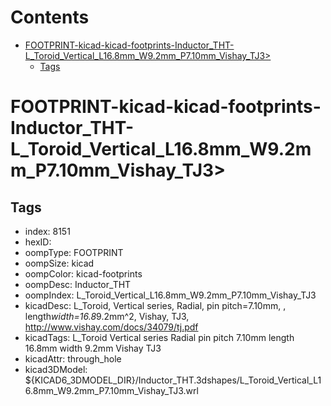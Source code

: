



Contents
========

* [FOOTPRINT-kicad-kicad-footprints-Inductor_THT-L_Toroid_Vertical_L16.8mm_W9.2mm_P7.10mm_Vishay_TJ3>](#footprint-kicad-kicad-footprints-inductor_tht-l_toroid_vertical_l168mm_w92mm_p710mm_vishay_tj3)
	* [Tags](#tags)

# FOOTPRINT-kicad-kicad-footprints-Inductor_THT-L_Toroid_Vertical_L16.8mm_W9.2mm_P7.10mm_Vishay_TJ3>

## Tags

- index: 8151
- hexID: 
- oompType: FOOTPRINT
- oompSize: kicad
- oompColor: kicad-footprints
- oompDesc: Inductor_THT
- oompIndex: L_Toroid_Vertical_L16.8mm_W9.2mm_P7.10mm_Vishay_TJ3
- kicadDesc: L_Toroid, Vertical series, Radial, pin pitch=7.10mm, , length*width=16.8*9.2mm^2, Vishay, TJ3, http://www.vishay.com/docs/34079/tj.pdf
- kicadTags: L_Toroid Vertical series Radial pin pitch 7.10mm  length 16.8mm width 9.2mm Vishay TJ3
- kicadAttr: through_hole
- kicad3DModel: ${KICAD6_3DMODEL_DIR}/Inductor_THT.3dshapes/L_Toroid_Vertical_L16.8mm_W9.2mm_P7.10mm_Vishay_TJ3.wrl
